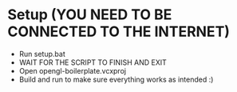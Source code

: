 # Setup (YOU NEED TO BE CONNECTED TO THE INTERNET)
- Run setup.bat
- WAIT FOR THE SCRIPT TO FINISH AND EXIT
- Open opengl-boilerplate.vcxproj
- Build and run to make sure everything works as intended :)